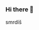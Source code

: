 ### Hi there 👋
smrdíš
<!--
**rostikn/rostikn** is a ✨ _special_ ✨ repository because its `README.md` (this file) appears on your GitHub profile.

Here are some ideas to get you started:

